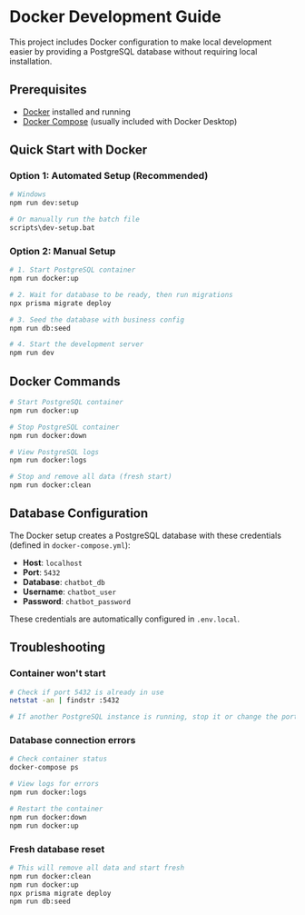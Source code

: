 # Docker Development Guide

This project includes Docker configuration to make local development easier by providing a PostgreSQL database without requiring local installation.

## Prerequisites

- [Docker](https://www.docker.com/products/docker-desktop) installed and running
- [Docker Compose](https://docs.docker.com/compose/install/) (usually included with Docker Desktop)

## Quick Start with Docker

### Option 1: Automated Setup (Recommended)
```bash
# Windows
npm run dev:setup

# Or manually run the batch file
scripts\dev-setup.bat
```

### Option 2: Manual Setup
```bash
# 1. Start PostgreSQL container
npm run docker:up

# 2. Wait for database to be ready, then run migrations
npx prisma migrate deploy

# 3. Seed the database with business config
npm run db:seed

# 4. Start the development server
npm run dev
```

## Docker Commands

```bash
# Start PostgreSQL container
npm run docker:up

# Stop PostgreSQL container
npm run docker:down

# View PostgreSQL logs
npm run docker:logs

# Stop and remove all data (fresh start)
npm run docker:clean
```

## Database Configuration

The Docker setup creates a PostgreSQL database with these credentials (defined in `docker-compose.yml`):

- **Host**: `localhost`
- **Port**: `5432`
- **Database**: `chatbot_db`
- **Username**: `chatbot_user`
- **Password**: `chatbot_password`

These credentials are automatically configured in `.env.local`.

## Troubleshooting

### Container won't start
```bash
# Check if port 5432 is already in use
netstat -an | findstr :5432

# If another PostgreSQL instance is running, stop it or change the port in docker-compose.yml
```

### Database connection errors
```bash
# Check container status
docker-compose ps

# View logs for errors
npm run docker:logs

# Restart the container
npm run docker:down
npm run docker:up
```

### Fresh database reset
```bash
# This will remove all data and start fresh
npm run docker:clean
npm run docker:up
npx prisma migrate deploy
npm run db:seed
```
